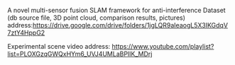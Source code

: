 A novel multi-sensor fusion SLAM framework for anti-interference
Dataset (db source file, 3D point cloud, comparison results, pictures)
address:https://drive.google.com/drive/folders/1jgLQR9aIeaogL5X3IKGdqV7ztY4HppG2

Experimental scene video 
address: https://www.youtube.com/playlist?list=PLOXGzqGWQxHYm6_UVJ4UMLaBPIlK_MDrj
